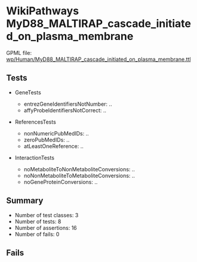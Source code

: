# WikiPathways MyD88_MALTIRAP_cascade_initiated_on_plasma_membrane

GPML file: [wp/Human/MyD88_MALTIRAP_cascade_initiated_on_plasma_membrane.ttl](../wp/Human/MyD88_MALTIRAP_cascade_initiated_on_plasma_membrane.ttl)

## Tests

* GeneTests
    * entrezGeneIdentifiersNotNumber: ..
    * affyProbeIdentifiersNotCorrect: ..

* ReferencesTests
    * nonNumericPubMedIDs: ..
    * zeroPubMedIDs: ..
    * atLeastOneReference: ..

* InteractionTests
    * noMetaboliteToNonMetaboliteConversions: ..
    * noNonMetaboliteToMetaboliteConversions: ..
    * noGeneProteinConversions: ..

## Summary

* Number of test classes: 3
* Number of tests: 8
* Number of assertions: 16
* Number of fails: 0

## Fails

